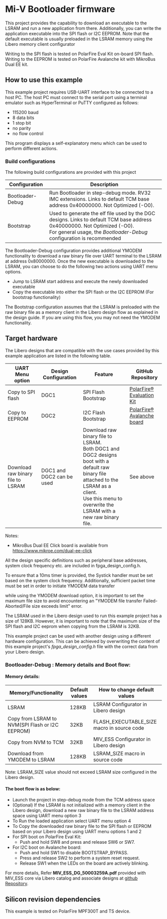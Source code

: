 
#  Mi-V Bootloader firmware

 This project provides the capability to download an executable to the LSRAM and run a new application from there. 
 Additionally, you can write the application executable into the SPI flash or I2C EEPROM.
 Note that the default executable is usually preloaded in the LSRAM memory using the Libero memory client configurator

 Writing to the SPI flash is tested on PolarFire Eval Kit on-board SPI flash.
 Writing to the EEPROM is tested on PolarFire Avalanche kit with MikroBus Dual
 EE kit.

## How to use this example

This example project requires USB-UART interface to be connected to a host PC.
The host PC must connect to the serial port using a terminal emulator such as
HyperTerminal or PuTTY configured as follows:
 - 115200 baud
 - 8 data bits
 - 1 stop bit
 - no parity
 - no flow control

This program displays a self-explanatory menu which can be used to perform
different actions.

### Build configurations
The following build configurations are provided with this project

| Configuration      | Description |
| -----------        | ---------------------- |
| Bootloader-Debug   | Run Bootloader in step-debug mode. RV32 IMC extensions. Links to default TCM base address 0x40000000. Not Optimized (-O0). |
| Bootstrap          | Used to generate the elf file used by the DGC designs. Links to default TCM base address 0x40000000. Not Optimized (-O0). </br> For general usage, the *Bootloader-Debug* configuration is recommended|

The Bootloader-Debug configuration provides additional YMODEM functionality to 
download a raw binary file over UART terminal to the LSRAM at address 0x80000000. Once the new executable is downloaded to the LSRAM, 
you can choose to do the following two actions using UART menu options.
 - Jump to LSRAM start address and execute the newly downloaded executable 
 - Copy the executable into either the SPI flash or the I2C EEPROM (For bootstrap functionality)

The Bootstrap configuration assumes that the LSRAM is preloaded with the raw binary 
file as a memory client in the Libero design flow as explained in the design guide. If you are using this flow, you may not need the YMODEM functionality.

## Target hardware
The Libero designs that are compatible with the use cases provided by this example application are listed in the following table.

| UART Menu option | Design Configuration   | Feature                    | GitHub Repository          |
| ----------- | ---------------------- | -------------------------- | -------------------------- |
| Copy to SPI flash | DGC1             | SPI Flash Bootstrap        | [PolarFire® Evaluation Kit](https://github.com/Mi-V-Soft-RISC-V/PolarFire-Eval-Kit) |
| Copy to EEPROM    | DGC2             | I2C Flash Bootstrap       | [PolarFire® Avalanche board](https://github.com/Mi-V-Soft-RISC-V/Future-Avalanche-Board) |
| Download raw binary file to LSRAM  | DGC1 and DGC2 can be used | Download raw binary file to LSRAM. </br> Both DGC1 and DGC2 designs boot with a default raw binary file attached to the LSRAM as a client. </br> Use this menu to overwrite the LSRAM with a new raw binary file.| See above |

Notes:
- MikroBus Dual EE Click board is available from https://www.mikroe.com/dual-ee-click

All the design specific definitions such as peripheral base addresses, system
clock frequency etc. are included in fpga_design_config.h.

To ensure that a 10ms timer is provided, the Systick handler must be set based on the system clock frequency. Additionally, sufficient packet time 
must be set in order to initiate YMODEM data transfer

while using the YMODEM download option, it is important to set the maximum file size to avoid encountering 
an "YMODEM file transfer Failed- Aborted/File size exceeds limit" error.

The LSRAM used in the Libero design used to run this example project has a size of 128KB. However, it is important to note 
that the maximum size of the SPI flash and I2C eeprom when copying from the LSRAM is 32KB.

This example project can be used with another design using a different hardware
configuration. This can be achieved by overwriting the content of this example
project's _fpga_design_config.h_ file with the correct data from your Libero design.


### Bootloader-Debug : Memory details and Boot flow:

#### Memory details:
| Memory/Functionality | Default values   | How to change default values  |
| ----------- | ---------------------- | -------------------------- |
| LSRAM  | 128KB | LSRAM Configurator in Libero design|
| Copy from LSRAM to NVM(SPI Flash or I2C EEPROM) | 32KB | FLASH_EXECUTABLE_SIZE macro in source code|
| Copy from NVM to TCM | 32KB | MIV_ESS Configurator in Libero design|
| Download from YMODEM to LSRAM | 128KB | LSRAM_SIZE macro in source code |

Note: LSRAM_SIZE value should not exceed LSRAM size configured in the Libero design.

#### The boot flow is as below:
 - Launch the project in step-debug mode from the TCM address space
 - (Optional) If the LSRAM is not initialized with a memory client in the Libero design, download a new raw binary file to the LSRAM address space using UART menu option 3
 - To Run the loaded application select UART menu option 4
 - To Copy the downloaded raw binary file to the SPI flash or EEPROM based on your Libero design using UART menu options 1 and 2
 - For SPI boot on PolarFire Eval Kit:
    - Push and hold SW8 and press and release SW6 or SW7.
 - For I2C boot on Avalanche board:
    - Push and hold SW1 to disable BOOTSTRAP_BYPASS.
    - Press and release SW2 to perform a system reset request.
    - Release SW1 when the LEDs on the board are actively blinking.

For more details, Refer **MIV_ESS_DG_50003259A.pdf** provided with MIV_ESS core
via Libero catalog and associate designs at [github Repository](https://github.com/Mi-V-Soft-RISC-V/Future-Avalanche-Board/tree/main/Libero_Projects/import/components/IMC_DGC2).

## Silicon revision dependencies
This example is tested on PolarFire MPF300T and TS device.
